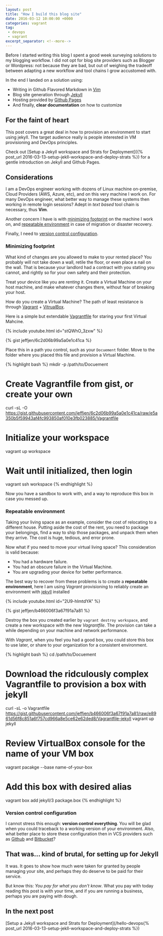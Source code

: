 ```yaml
---
layout: post
title: "How I build this blog site"
date: 2016-03-12 10:00:00 +0000
categories: vagrant
tag:
 - devops
 - vagrant
excerpt_separator: <!--more-->
---
```


Before I started writing this blog I spent a good week surveying solutions to
my blogging workflow.  I did not opt for blog site providers such as Blogger or
Wordpress: not because they are bad, but out of weighing the tradeoff between
adapting a new workflow and tool chains I grow accustomed with.

In the end I landed on a solution using:

- Writing in Github Flavored Markdown in [Vim](http://www.vim.org/)
- Blog site generation through [Jekyll](https://jekyllrb.com/)
- Hosting provided by [Github Pages](https://pages.github.com/)
- And finally, **clear documentation** on how to customize

<!--more-->

## For the faint of heart

This post covers a great deal in how to provision an environment to start using
jekyll.  The target audience really is people interested in VM provisioning and
DevOps principles.

Check out
[Setup a Jekyll workspace and Strats for Deployment]({% post_url 2016-03-13-setup-jekll-workspace-and-deploy-strats %})
for a gentle introduction on Jekyll and Github Pages.

## Considerations
I am a DevOps engineer working with dozens of Linux machine on-premise, Cloud
Providers (AWS, Azure, etc), and on this very machine I work on.  For many
DevOps engineer, what better way to manage these systems then working in remote
login sessions?  Adept in *text based* tool chain is necessary, thus **Vim**.

Another concern I have is with [minimizing footprint](#minimizing-footprint) on
the machine I work on, and [repeatable environment](#repeatable-environment) in
case of migration or disaster recovery.

Finally, I need to [version control configuration](#version-control-configuration).

### Minimizing footprint
What kind of changes are you allowed to make to your rented place?  You
probably will not take down a wall, retile the floor, or even place a nail on
the wall.  That is because your landlord had a contract with you stating you
cannot, and rightly so for your own safety and their protection.

Treat your device like you are *renting* it.  Create a Virtual Machine on your
host machine, and make whatever changes there, without fear of breaking your host.

How do you create a Virtual Machine?  The path of least resistance is through
[Vagrant](https://www.vagrantup.com/) +
[VitrualBox](https://www.virtualbox.org/).

Here is a simple but extendable
[Vagrantfile](https://www.vagrantup.com/docs/vagrantfile/) for staring your
first Virtual Mahcine.

{% include youtube.html id="stQWhO_3zxw" %}

{% gist jeffjen/6c2d06b99a5a0e1c41ca %}

Place this in a path you control, such as your `Docuement` folder.  Move to
the folder where you placed this file and provision a Virtual Machine.

{% highlight bash %}
mkdir -p /path/to/Docuement
# Create Vagrantfile from gist, or create your own
curl -sL -O https://gist.githubusercontent.com/jeffjen/6c2d06b99a5a0e1c41ca/raw/e5a350b5f59943af4fc993850af010e3fb023885/Vagrantfile
# Initialize your workspace
vagrant up workspace
# Wait until initialized, then login
vagrant ssh workspace
{% endhighlight %}

Now you have a sandbox to work with, and a way to reproduce this box in case
you messed up.

### Repeatable environment
Taking your living space as an example, consider the cost of relocating to a
different house.  Putting aside the cost of the rent, you need to package your
belongings, find a way to ship those packages, and unpack them when they
arrive.  The cost is huge, tedious, and error prone.

Now what if you need to move your virtual living space?  This consideration is
valid because:

- You had a hardware failure.
- You had an obscure failure in the Virtual Machine.
- You are upgrading your device for better performance.

The best way to recover from these problems is to create a **repeatable
environment**, here I am using *Vagrant* provisioning to reliably create an
environment with [jekyll](https://jekyllrb.com/) installed

{% include youtube.html id="2U9-hImtdYA" %}

{% gist jeffjen/b466006f3a67f91a7a81 %}

Destroy the box you created earlier by `vagrant destroy workspace`, and create
a new workspace with the new *Vagrantfile*.  The provision can take a while
depending on your machine and network performance.

With *Vagrant*, when you feel you had a good box, you could store this box to
use later, or share to your organization for a consistent environment.

{% highlight bash %}
cd /path/to/Docuement
# Download the ridculously complex Vagrantfile to provision a box with jekyll
curl -sL -o Vagrantfile https://gist.githubusercontent.com/jeffjen/b466006f3a67f91a7a81/raw/e8961d56f8c851a6f757cd966a8e5ce62e62ded8/Vagrantfile-jekyll
vagrant up jekyll
# Review VirtualBox console for the name of your VM box
vagrant pacakge --base name-of-your-box
# Add this box with desired alias
vagrant box add jekyll/3 package.box
{% endhighlight %}

### Version control configuration
I cannot stress this enough: **version control everything**.  You will be glad
when you could traceback to a working version of your environment.  Also, what
better place to store these configuration then in VCS providers such as
[Github](https://github.com/) and [Bitbucket](https://bitbucket.org/)?

## That was... kind of brutal, for setting up for Jekyll
It was.  It goes to show how much were taken for granted by people
managing your site, and perhaps they do deserve to be paid for their service.

But know this: *You pay for what you don't know*.  What you pay with today
reading this post is with your time, and if you are running a business, perhaps
you are paying with dough.

## In the next post
[Setup a Jekyll workspace and Strats for Deployment](/hello-devops{% post_url 2016-03-13-setup-jekll-workspace-and-deploy-strats %})

